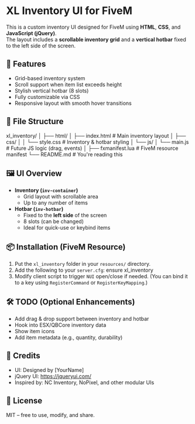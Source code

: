 # XL Inventory UI for FiveM

This is a custom inventory UI designed for FiveM using **HTML**, **CSS**, and **JavaScript (jQuery)**.  
The layout includes a **scrollable inventory grid** and a **vertical hotbar** fixed to the left side of the screen.

## 🌟 Features

- Grid-based inventory system
- Scroll support when item list exceeds height
- Stylish vertical hotbar (8 slots)
- Fully customizable via CSS
- Responsive layout with smooth hover transitions

## 📂 File Structure

xl_inventory/
│
├── html/
│ ├── index.html # Main inventory layout
│ ├── css/
│ │ └── style.css # Inventory & hotbar styling
│ └── js/
│ └── main.js # Future JS logic (drag, events)
│
├── fxmanifest.lua # FiveM resource manifest
└── README.md # You're reading this


## 🖼️ UI Overview

- **Inventory (`inv-container`)**  
  - Grid layout with scrollable area
  - Up to any number of items
- **Hotbar (`inv-hotbar`)**
  - Fixed to the **left side** of the screen
  - 8 slots (can be changed)
  - Ideal for quick-use or keybind items

## 📦 Installation (FiveM Resource)

1. Put the `xl_inventory` folder in your `resources/` directory.
2. Add the following to your `server.cfg`: ensure xl_inventory
3. Modify client script to trigger `NUI` open/close if needed.
(You can bind it to a key using `RegisterCommand` or `RegisterKeyMapping`.)

## 🛠️ TODO (Optional Enhancements)

- Add drag & drop support between inventory and hotbar
- Hook into ESX/QBCore inventory data
- Show item icons
- Add item metadata (e.g., quantity, durability)

## 🔗 Credits

- UI: Designed by [YourName]
- jQuery UI: https://jqueryui.com/
- Inspired by: NC Inventory, NoPixel, and other modular UIs

## 📄 License

MIT – free to use, modify, and share.
